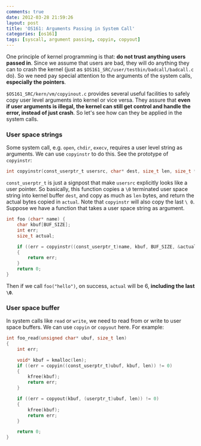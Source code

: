```yaml
---
comments: true
date: 2012-03-28 21:59:26
layout: post
title: 'OS161: Arguments Passing in System Call'
categories: [os161]
tags: [syscall, argument passing, copyin, copyout]
---
```


One principle of kernel programming is that: **do not trust anything users
passed in**. Since we assume that users are bad, they will do anything they can
to crash the kernel (just as `$OS161_SRC/user/testbin/badcall/badcall.c` do). So 
we need pay special attention to the arguments of the system calls, **especially the
pointers**.

<!-- more -->

`$OS161_SRC/kern/vm/copyinout.c` provides several useful facilities to safely copy user
level arguments into kernel or vice versa. They assure that **even if user arguments is
illegal, the kernel can still get control and handle the error, instead of just
crash**. So let's see how can they be applied in the system calls.


### User space strings

Some system call, e.g. `open`, `chdir`, `execv`, requires a user level string as
arguments. We can use `copyinstr` to do this. See the prototype of `copyinstr`:

``` c
int copyinstr(const_userptr_t usersrc, char* dest, size_t len, size_t *actual) 
```

`const_userptr_t` is just a signpost that make `usersrc` explicitly looks like a user
pointer. So basically, this function copies a `\0` terminated user
space string into kernel buffer `dest`, and copy as much as `len` bytes, and
return the actual bytes copied in `actual`. Note that `copyinstr` will also
copy the last `\ 0`. Suppose we have a function that takes a user space string
as argument.

``` c
int foo (char* name) { 
    char kbuf[BUF_SIZE]; 
    int err;
    size_t actual;

    if ((err = copyinstr((const_userptr_t)name, kbuf, BUF_SIZE, &actual)) != 0)
    { 
        return err; 
    } 
    return 0; 
}
```

Then if we call `foo("hello")`, on success, `actual` will be 6, **including the
last `\0`**.

### User space buffer


In system calls like `read` or `write`, we need to read from or write to user space
buffers. We can use `copyin` or `copyout` here. For example:

``` c
int foo_read(unsigned char* ubuf, size_t len) 
{ 
    int err;

    void* kbuf = kmalloc(len); 
    if ((err = copyin((const_userptr_t)ubuf, kbuf, len)) != 0) 
    { 
        kfree(kbuf);
        return err; 
    }

    if ((err = copyout(kbuf, (userptr_t)ubuf, len)) != 0) 
    { 
        kfree(kbuf);
        return err; 
    }

    return 0; 
}
```

